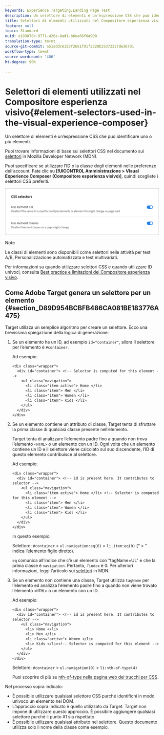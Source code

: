 ```yaml
---
keywords: Experience Targeting;Landing Page Test
description: Un selettore di elementi è un’espressione CSS che può identificare uno o più elementi.
title: Selettori di elementi utilizzati nel Compositore esperienza visivo
feature: null
topic: Standard
uuid: e109878c-9771-426e-8ad1-b6ea66f6a900
translation-type: tm+mt
source-git-commit: a51addc6155f2681f01f2329b25d72327de36701
workflow-type: tm+mt
source-wordcount: '406'
ht-degree: 90%

---
```



# Selettori di elementi utilizzati nel Compositore esperienza visivo{#element-selectors-used-in-the-visual-experience-composer}

Un selettore di elementi è un’espressione CSS che può identificare uno o più elementi.

Puoi trovare informazioni di base sui selettori CSS nel documento sui [selettori](https://developer.mozilla.org/en-US/docs/Web/Guide/CSS/Getting_started/Selectors) in Mozilla Developer Network (MDN).

Puoi specificare se utilizzare l’ID o la classe degli elementi nelle preferenze dell’account. Fate clic su **[!UICONTROL Amministrazione > Visual Experience Composer (Compositore esperienza visivo)]**, quindi scegliete i selettori CSS preferiti.

![](assets/css_selectors.png)

>[!NOTE]
>
>Le classi di elementi sono disponibili come selettori nelle attività per test A/B, Personalizzazione automatizzata e test multivariati.

Per informazioni su quando utilizzare selettori CSS e quando utilizzare ID univoci, consulta [Best practice e limitazioni del Compositore esperienza visivo](../../c-experiences/c-visual-experience-composer/experience-composer-best-practices.md#concept_E284B3F704C04406B174D9050A2528A6).

## Come Adobe Target genera un selettore per un elemento {#section_D89D954BCBFB486CA081BE183776A475}

Target utilizza un semplice algoritmo per creare un selettore. Ecco una brevissima spiegazione della logica di generazione:

1. Se un elemento ha un ID, ad esempio `id="container"`, allora il selettore per l’elemento è `#container`.

   Ad esempio:

   ```
   <div class="wrapper">
     <div id="container"> <!-- Selector is computed for this element -->
       <ul class="navigation">
         <li class="item active"> Home </li>
         <li class="item"> Men </li>
         <li class="item"> Women </li>
         <li class="item"> Kids </li>
       </ul>
     </div>
   </div>
   ```

1. Se un elemento contiene un attributo di classe, Target tenta di sfruttare la prima classe di qualsiasi classe presente nell’elemento.

   Target tenta di analizzare l’elemento padre fino a quando non trova l’elemento `<HTML>` o un elemento con un ID. Ogni volta che un elemento contiene un ID e il selettore viene calcolato sul suo discendente, l’ID di questo elemento contribuisce al selettore.

   Ad esempio:

   ```
   <div class="wrapper">
     <div id="container"> <!-- id is present here. It contributes to selector -->
       <ul class="navigation">
         <li class="item active"> Home </li> <!-- Selector is computed for this element -->
         <li class="item"> Men </li>
         <li class="item"> Women </li>
         <li class="item"> Kids </li>
       </ul>
     </div>
   </div>
   ```

   In questo esempio:

   Selettore: `#container` > `ul.navigation:eq(0)` > `li.item:eq(0)` (“ > ” indica l’elemento figlio diretto).

   `eq` comunica all’indice che c’è un elemento con &quot;tagName=UL&quot; e che la prima classe è `navigation`. Pertanto, l’`index` è 0. Per ulteriori informazioni, leggi l’articolo sui [selettori](https://developer.mozilla.org/en-US/docs/Web/Guide/CSS/Getting_started/Selectors) in MDN.

1. Se un elemento non contiene una classe, Target utilizza `tagName` per l’elemento ed analizza l’elemento padre fino a quando non viene trovato l’elemento `<HTML>` o un elemento con un ID.

   Ad esempio:

   ```
   <div class="wrapper">
     <div id="container"> <!-- id is present here. It contributes to selector -->
       <ul class="navigation">
         <li> Home </li>
         <li> Men </li>
         <li class="active"> Women </li>
         <li> Kids </li><!-- Selector is computed for this element -->
       </ul>
     </div>
   </div>
   ```

   Selettore: `#container` > `ul.navigation(0)` > `li:nth-of-type(4)`

   Puoi scoprire di più su [nth-of-type nella pagina web dei trucchi per CSS](https://css-tricks.com/almanac/selectors/n/nth-of-type/).

Nel processo sopra indicato:

* È possibile utilizzare qualsiasi selettore CSS purché identifichi in modo univoco un elemento nel DOM.
* L’approccio sopra indicato è quello utilizzato da Target. Target non impone di utilizzare questo approccio. È possibile aggiungere qualsiasi selettore purché il punto #1 sia rispettato.
* È possibile utilizzare qualsiasi attributo nel selettore. Questo documento utilizza solo il nome della classe come esempio.

